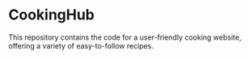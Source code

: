 # CookingHub
This repository contains the code for a user-friendly cooking website, offering a variety of easy-to-follow recipes.
